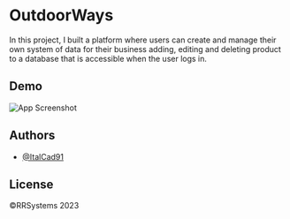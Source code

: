 # OutdoorWays

In this project, I built a platform where users can create and manage their own system of data for their business adding, editing and deleting product to a database that is accessible when the user logs in.

## Demo

![App Screenshot](../images/ecommerce.gif)

## Authors

- [@ItalCad91](https://tinyurl.com/RRsystemPortfolio)

## License

©️RRSystems 2023
